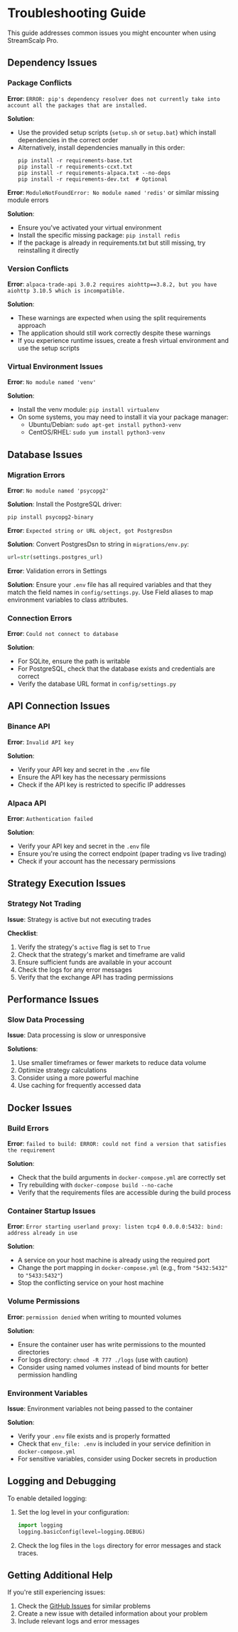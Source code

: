 # Troubleshooting Guide

This guide addresses common issues you might encounter when using StreamScalp Pro.

## Dependency Issues

### Package Conflicts

**Error**: `ERROR: pip's dependency resolver does not currently take into account all the packages that are installed.`

**Solution**: 
- Use the provided setup scripts (`setup.sh` or `setup.bat`) which install dependencies in the correct order
- Alternatively, install dependencies manually in this order:
  ```
  pip install -r requirements-base.txt
  pip install -r requirements-ccxt.txt
  pip install -r requirements-alpaca.txt --no-deps
  pip install -r requirements-dev.txt  # Optional
  ```

**Error**: `ModuleNotFoundError: No module named 'redis'` or similar missing module errors

**Solution**:
- Ensure you've activated your virtual environment
- Install the specific missing package: `pip install redis`
- If the package is already in requirements.txt but still missing, try reinstalling it directly

### Version Conflicts

**Error**: `alpaca-trade-api 3.0.2 requires aiohttp==3.8.2, but you have aiohttp 3.10.5 which is incompatible.`

**Solution**:
- These warnings are expected when using the split requirements approach
- The application should still work correctly despite these warnings
- If you experience runtime issues, create a fresh virtual environment and use the setup scripts

### Virtual Environment Issues

**Error**: `No module named 'venv'`

**Solution**:
- Install the venv module: `pip install virtualenv`
- On some systems, you may need to install it via your package manager:
  - Ubuntu/Debian: `sudo apt-get install python3-venv`
  - CentOS/RHEL: `sudo yum install python3-venv`

## Database Issues

### Migration Errors

**Error**: `No module named 'psycopg2'`

**Solution**: Install the PostgreSQL driver:
```
pip install psycopg2-binary
```

**Error**: `Expected string or URL object, got PostgresDsn`

**Solution**: Convert PostgresDsn to string in `migrations/env.py`:
```python
url=str(settings.postgres_url)
```

**Error**: Validation errors in Settings

**Solution**: Ensure your `.env` file has all required variables and that they match the field names in `config/settings.py`. Use Field aliases to map environment variables to class attributes.

### Connection Errors

**Error**: `Could not connect to database`

**Solution**: 
- For SQLite, ensure the path is writable
- For PostgreSQL, check that the database exists and credentials are correct
- Verify the database URL format in `config/settings.py`

## API Connection Issues

### Binance API

**Error**: `Invalid API key`

**Solution**: 
- Verify your API key and secret in the `.env` file
- Ensure the API key has the necessary permissions
- Check if the API key is restricted to specific IP addresses

### Alpaca API

**Error**: `Authentication failed`

**Solution**:
- Verify your API key and secret in the `.env` file
- Ensure you're using the correct endpoint (paper trading vs live trading)
- Check if your account has the necessary permissions

## Strategy Execution Issues

### Strategy Not Trading

**Issue**: Strategy is active but not executing trades

**Checklist**:
1. Verify the strategy's `active` flag is set to `True`
2. Check that the strategy's market and timeframe are valid
3. Ensure sufficient funds are available in your account
4. Check the logs for any error messages
5. Verify that the exchange API has trading permissions

## Performance Issues

### Slow Data Processing

**Issue**: Data processing is slow or unresponsive

**Solutions**:
1. Use smaller timeframes or fewer markets to reduce data volume
2. Optimize strategy calculations
3. Consider using a more powerful machine
4. Use caching for frequently accessed data

## Docker Issues

### Build Errors

**Error**: `failed to build: ERROR: could not find a version that satisfies the requirement`

**Solution**:
- Check that the build arguments in `docker-compose.yml` are correctly set
- Try rebuilding with `docker-compose build --no-cache`
- Verify that the requirements files are accessible during the build process

### Container Startup Issues

**Error**: `Error starting userland proxy: listen tcp4 0.0.0.0:5432: bind: address already in use`

**Solution**:
- A service on your host machine is already using the required port
- Change the port mapping in `docker-compose.yml` (e.g., from `"5432:5432"` to `"5433:5432"`)
- Stop the conflicting service on your host machine

### Volume Permissions

**Error**: `permission denied` when writing to mounted volumes

**Solution**:
- Ensure the container user has write permissions to the mounted directories
- For logs directory: `chmod -R 777 ./logs` (use with caution)
- Consider using named volumes instead of bind mounts for better permission handling

### Environment Variables

**Issue**: Environment variables not being passed to the container

**Solution**:
- Verify your `.env` file exists and is properly formatted
- Check that `env_file: .env` is included in your service definition in `docker-compose.yml`
- For sensitive variables, consider using Docker secrets in production

## Logging and Debugging

To enable detailed logging:

1. Set the log level in your configuration:
   ```python
   import logging
   logging.basicConfig(level=logging.DEBUG)
   ```

2. Check the log files in the `logs` directory for error messages and stack traces.

## Getting Additional Help

If you're still experiencing issues:

1. Check the [GitHub Issues](https://github.com/yourusername/streamscalp-pro/issues) for similar problems
2. Create a new issue with detailed information about your problem
3. Include relevant logs and error messages
